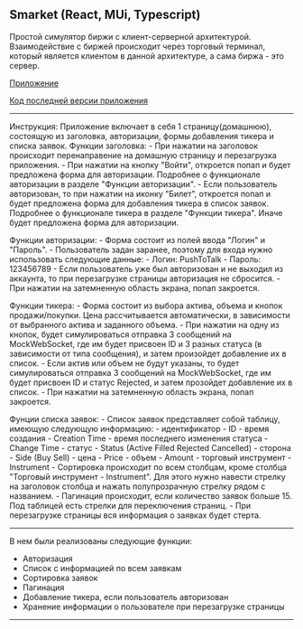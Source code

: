 ## Smarket (React, MUi, Typescript)

Простой симулятор биржи с клиент-серверной архитектурой. Взаимодействие с биржей происходит через торговый терминал, который является клиентом в данной архитектуре, а сама биржа - это сервер.

[Приложение](https://pushtotalkme.github.io/Smarket/)

[Код последней версии приложения](https://github.com/PushToTalkMe/Smarket/tree/release)

--------------------------------------

Инструкция:
Приложение включает в себя 1 страницу(домашнюю), состоящую из заголовка, авторизации, формы добавления тикера и списка заявок.
  Функции заголовка:
    - При нажатии на заголовок происходит перенаправение на домашную страницу и перезагрузка приложения.
    - При нажатии на кнопку "Войти", откроется попап и будет предложена форма для авторизации. Подробнее о функционале авторизации в разделе "Функции авторизации".
    - Если пользователь авторизован, то при нажатии на иконку "Билет", откроется попап и будет предложена форма для добавления тикера в список заявок. Подробнее о функционале тикера в разделе "Функции тикера". Иначе будет предложена форма для авторизации.
    
  Функции авторизации:
    - Форма состоит из полей ввода "Логин" и "Пароль".
    - Пользователь задан заранее, поэтому для входа нужно использовать следующие данные:
      - Логин: PushToTalk
      - Пароль: 123456789
    - Если пользователь уже был авторизован и не выходил из аккаунта, то при перезагрузке страницы авторизация не сбросится.
    - При нажатии на затемненную область экрана, попап закроется.
    
  Функции тикера:
    - Форма состоит из выбора актива, объема и кнопок продажи/покупки. Цена рассчитывается автоматически, в зависимости от выбранного актива и заданного объема.
    - При нажатии на одну из кнопок, будет симулироваться отправка 3 сообщений на MockWebSocket, где им будет присвоен ID и 3 разных статуса (в зависимости от типа сообщения), и затем произойдет добавление их в список.
    - Если актив или объем не будут указаны, то будет симулироваться отправка 3 сообщений на MockWebSocket, где им будет присвоен ID и статус Rejected, и затем прозойдет добавление их в список.
    - При нажатии на затемненную область экрана, попап закроется.
    
  Фунции списка заявок:
    - Список заявок представляет собой таблицу, имеющую следующую информацию:
      - идентификатор - ID
      - время создания - Creation Time
      - время последнего изменения статуса - Change Time
      - статус - Status (Active Filled Rejected Cancelled)
      - сторона - Side (Buy Sell)
      - цена - Price
      - объем - Amount
      - торговый инструмент - Instrument
    - Сортировка происходит по всем столбцам, кроме столбца "Торговый инструмент - Instrument". Для этого нужно навести стрелку на заголовок столбца и нажать полупрозрачную стрелку рядом с названием.
    - Пагинация происходит, если количество заявок больше 15. Под таблицей есть стрелки для переключения страниц.
    - При перезагрузке страницы вся информация о заявках будет стерта.
    
--------------------------------------

В нем были реализованы следующие функции:
  - Авторизация
  - Список с информацией по всем заявкам
  - Сортировка заявок
  - Пагинация
  - Добавление тикера, если пользователь авторизован
  - Хранение информации о пользователе при перезагрузке страницы
  
--------------------------------------
